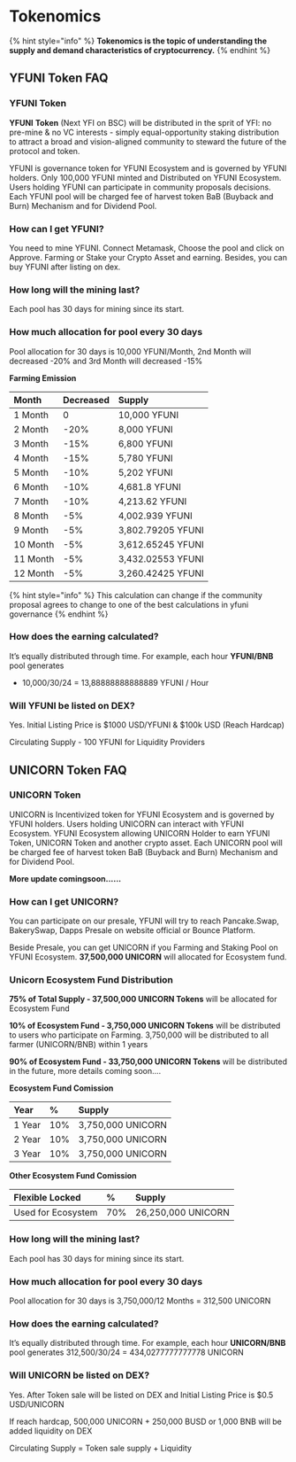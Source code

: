 # Tokenomics

{% hint style="info" %}
**Tokenomics is the topic of understanding the supply and demand characteristics of cryptocurrency.**
{% endhint %}

## YFUNI Token FAQ

### YFUNI Token

**YFUNI** **Token** \(Next YFI on BSC\) will be distributed in the sprit of YFI: no pre-mine & no VC interests - simply equal-opportunity staking distribution to attract a broad and vision-aligned community to steward the future of the protocol and token.

YFUNI is governance token for YFUNI Ecosystem and is governed by YFUNI holders. Only 100,000 YFUNI minted and Distributed on YFUNI Ecosystem. Users holding YFUNI can participate in community proposals decisions. Each YFUNI pool will be charged fee of harvest token BaB \(Buyback and Burn\) Mechanism and for Dividend Pool. 

### How can I get YFUNI?

You need to mine YFUNI. Connect Metamask, Choose the pool and click on Approve. Farming or Stake your Crypto Asset and earning. Besides, you can buy YFUNI after listing on dex.

### **How long will the mining last?**

Each pool has 30 days for mining since its start.

### **How much allocation for pool every 30 days**

Pool allocation for 30 days is 10,000 YFUNI/Month, 2nd Month will decreased -20% and 3rd Month will decreased -15%

**Farming Emission**

| Month | Decreased | Supply |
| :--- | :--- | :--- |
| 1 Month | 0 | 10,000 YFUNI |
| 2 Month | -20% | 8,000 YFUNI |
| 3 Month | -15% | 6,800 YFUNI |
| 4 Month | -15% | 5,780 YFUNI |
| 5 Month | -10% | 5,202 YFUNI |
| 6 Month | -10% | 4,681.8 YFUNI |
| 7 Month | -10% | 4,213.62 YFUNI |
| 8 Month | -5% | 4,002.939 YFUNI |
| 9 Month | -5% | 3,802.79205 YFUNI |
| 10 Month | -5% | 3,612.65245 YFUNI |
| 11 Month | -5% | 3,432.02553 YFUNI |
| 12 Month | -5% | 3,260.42425 YFUNI |

{% hint style="info" %}
This calculation can change if the community proposal agrees to change to one of the best calculations in yfuni governance
{% endhint %}

### **How does the earning calculated?**

It’s equally distributed through time. For example, each hour **YFUNI/BNB** pool generates 

* 10,000/30/24 = 13,88888888888889 YFUNI / Hour

### **Will YFUNI be listed on DEX?**

Yes. Initial Listing Price is $1000 USD/YFUNI & $100k USD \(Reach Hardcap\)

Circulating Supply - 100 YFUNI for Liquidity Providers

## UNICORN Token FAQ

### UNICORN Token

UNICORN is Incentivized token for YFUNI Ecosystem and is governed by YFUNI holders. Users holding UNICORN can interact with YFUNI Ecosystem. YFUNI Ecosystem allowing UNICORN Holder to earn YFUNI Token, UNICORN Token and another crypto asset. Each UNICORN pool will be charged fee of harvest token BaB \(Buyback and Burn\) Mechanism and for Dividend Pool. 

**More update comingsoon......**

### How can I get **UNICORN**?

You can participate on our presale, YFUNI will try to reach Pancake.Swap, BakerySwap, Dapps Presale on website official or Bounce Platform.

Beside Presale, you can get UNICORN if you Farming and Staking Pool on YFUNI Ecosystem. **37,500,000 UNICORN** will allocated for Ecosystem fund.

### Unicorn Ecosystem Fund Distribution

**75% of Total Supply - 37,500,000 UNICORN Tokens** will be allocated for Ecosystem Fund

**10% of Ecosystem Fund - 3,750,000 UNICORN Tokens** will be distributed to users who participate on Farming. 3,750,000 will be distributed to all farmer \(UNICORN/BNB\) within 1 years

**90% of Ecosystem Fund - 33,750,000 UNICORN Tokens** will be distributed in the future, more details coming soon....

**Ecosystem Fund Comission**

| Year | % | Supply |
| :--- | :--- | :--- |
| 1 Year | 10% | 3,750,000 UNICORN |
| 2 Year | 10% | 3,750,000 UNICORN |
| 3 Year | 10% | 3,750,000 UNICORN |

**Other Ecosystem Fund Comission**

| Flexible Locked | % | Supply |
| :--- | :--- | :--- |
| Used for Ecosystem | 70% | 26,250,000 UNICORN |

### **How long will the mining last?**

Each pool has 30 days for mining since its start.

### **How much allocation for pool every 30 days**

Pool allocation for 30 days is 3,750,000/12 Months = 312,500 UNICORN

### **How does the earning calculated?**

It’s equally distributed through time. For example, each hour **UNICORN/BNB** pool generates 312,500/30/24 = 434,0277777777778 UNICORN

### **Will UNICORN be listed on DEX?**

Yes. After Token sale will be listed on DEX and Initial Listing Price is $0.5 USD/UNICORN

If reach hardcap, 500,000 UNICORN + 250,000 BUSD or 1,000 BNB will be added liquidity on DEX

Circulating Supply = Token sale supply + Liquidity 

